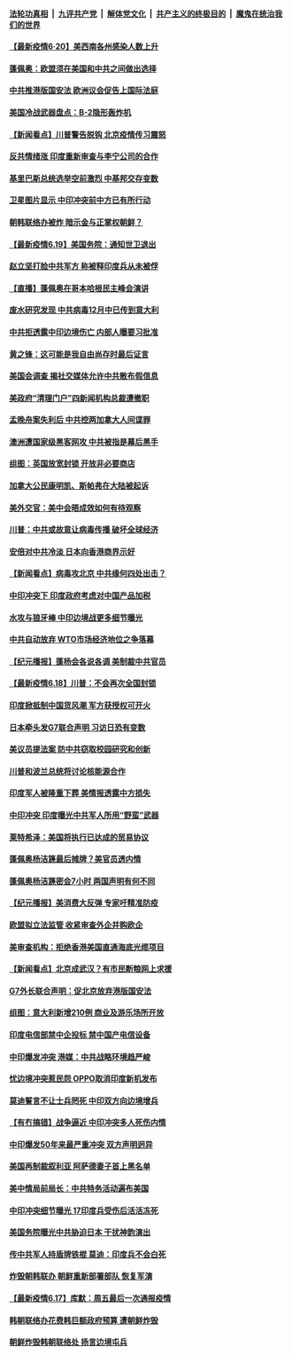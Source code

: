 

####  [法轮功真相](../../../../basic/blob/master/README.md?t=06201631) &nbsp;|&nbsp; [九评共产党](../../../../9ping.md/blob/master/README.md?t=06201631) &nbsp;|&nbsp; [解体党文化](../../../../jtdwh.md/blob/master/README.md?t=06201631)  &nbsp;|&nbsp; [共产主义的终极目的](../../../../gczydzjmd.md/blob/master/README.md?t=06201631) &nbsp;|&nbsp; [魔鬼在统治我们的世界](../../../../mgztzwmdsj.md/blob/master/README.md?t=06201631) 

#### [【最新疫情6·20】美西南各州感染人数上升](../pages/nsc418/n12199376.md?t=06201631) 

#### [蓬佩奥：欧盟须在美国和中共之间做出选择](../pages/nsc418/n12199184.md?t=06201631) 

#### [中共推港版国安法 欧洲议会促告上国际法庭](../pages/nsc418/n12199257.md?t=06201631) 

#### [美国冷战武器盘点：B-2隐形轰炸机](../pages/nsc418/n12199226.md?t=06201631) 

#### [【新闻看点】川普警告脱钩 北京疫情传习震怒](../pages/nsc418/n12198957.md?t=06201631) 

#### [反共情绪涨 印度重新审查与李宁公司的合作](../pages/nsc418/n12199030.md?t=06201631) 

#### [基里巴斯总统选举空前激烈 中基邦交存变数](../pages/nsc418/n12199073.md?t=06201631) 

#### [卫星图片显示 中印冲突前中方已有所行动](../pages/nsc418/n12198966.md?t=06201631) 

#### [朝韩联络办被炸 暗示金与正掌权朝鲜？](../pages/nsc418/n12198651.md?t=06201631) 

#### [【最新疫情6.19】美国务院：通知世卫退出](../pages/nsc418/n12196803.md?t=06201631) 

#### [赵立坚打脸中共军方 称被释印度兵从未被俘](../pages/nsc418/n12198632.md?t=06201631) 

#### [【直播】蓬佩奥在哥本哈根民主峰会演讲](../pages/nsc418/n12198355.md?t=06201631) 

#### [废水研究发现 中共病毒12月中已传到意大利](../pages/nsc418/n12198335.md?t=06201631) 

#### [中共拒透露中印边境伤亡 内部人曝要习批准](../pages/nsc418/n12198521.md?t=06201631) 

#### [黄之锋：这可能是我自由尚存时最后证言](../pages/nsc418/n12198585.md?t=06201631) 

#### [美国会调查 揭社交媒体允许中共散布假信息](../pages/nsc418/n12198310.md?t=06201631) 

#### [美政府“清理门户”四新闻机构总裁遭撤职](../pages/nsc418/n12198300.md?t=06201631) 

#### [孟晚舟案失利后 中共控两加拿大人间谍罪](../pages/nsc418/n12197993.md?t=06201631) 

#### [澳洲遭国家级黑客网攻 中共被指是幕后黑手](../pages/nsc418/n12197232.md?t=06201631) 

#### [组图：英国放宽封锁 开放非必要商店](../pages/nsc418/n12194454.md?t=06201631) 

#### [加拿大公民康明凯、斯帕弗在大陆被起诉](../pages/nsc418/n12197374.md?t=06201631) 

#### [美外交官：美中会晤成效如何有待观察](../pages/nsc418/n12196954.md?t=06201631) 

#### [川普：中共或故意让病毒传播 破坏全球经济](../pages/nsc418/n12196283.md?t=06201631) 

#### [安倍对中共冷淡 日本向香港商界示好](../pages/nsc418/n12196586.md?t=06201631) 

#### [【新闻看点】病毒攻北京 中共缘何四处出击？](../pages/nsc418/n12196497.md?t=06201631) 

#### [中印冲突下 印度政府考虑对中国产品加税](../pages/nsc418/n12196479.md?t=06201631) 

#### [水攻与狼牙棒 中印边境战更多细节曝光](../pages/nsc418/n12196307.md?t=06201631) 

#### [中共自动放弃 WTO市场经济地位之争落幕](../pages/nsc418/n12196264.md?t=06201631) 

#### [【纪元播报】蓬杨会各说各调 美制裁中共官员](../pages/nsc418/n12196138.md?t=06201631) 

#### [【最新疫情6.18】川普：不会再次全国封锁](../pages/nsc418/n12193644.md?t=06201631) 

#### [印度掀抵制中国货风潮 军方获授权可开火](../pages/nsc418/n12195858.md?t=06201631) 

#### [日本牵头发G7联合声明 习访日恐有变数](../pages/nsc418/n12195483.md?t=06201631) 

#### [美议员提法案 防中共窃取校园研究和创新](../pages/nsc418/n12195563.md?t=06201631) 

#### [川普和波兰总统将讨论核能源合作](../pages/nsc418/n12195791.md?t=06201631) 

#### [印度军人被隆重下葬 美情报透露中方损失](../pages/nsc418/n12195687.md?t=06201631) 

#### [中印冲突 印度曝光中共军人所用“野蛮”武器](../pages/nsc418/n12195119.md?t=06201631) 

#### [莱特希泽：美国将执行已达成的贸易协议](../pages/nsc418/n12195278.md?t=06201631) 

#### [蓬佩奥杨洁篪最后摊牌？美官员透内情](../pages/nsc418/n12195078.md?t=06201631) 

#### [蓬佩奥杨洁篪密会7小时 两国声明有何不同](../pages/nsc418/n12194738.md?t=06201631) 

#### [【纪元播报】美消费大反弹 专家吁精准防疫](../pages/nsc418/n12193751.md?t=06201631) 

#### [欧盟拟立法监管 收紧审查外企并购欧企](../pages/nsc418/n12193604.md?t=06201631) 

#### [美审查机构：拒绝香港美国直通海底光缆项目](../pages/nsc418/n12193561.md?t=06201631) 

#### [【新闻看点】北京成武汉？有市民断粮网上求援](../pages/nsc418/n12193215.md?t=06201631) 

#### [G7外长联合声明：促北京放弃港版国安法](../pages/nsc418/n12193181.md?t=06201631) 

#### [组图：意大利新增210例 商业及游乐场所开放](../pages/nsc418/n12191439.md?t=06201631) 

#### [印度电信部禁中企投标 禁中国产电信设备](../pages/nsc418/n12193167.md?t=06201631) 

#### [中印爆发冲突 港媒：中共战略环境趋严峻](../pages/nsc418/n12193211.md?t=06201631) 

#### [忧边境冲突惹民怨 OPPO取消印度新机发布](../pages/nsc418/n12193074.md?t=06201631) 

#### [莫迪誓言不让士兵罔死 中印双方向边境增兵](../pages/nsc418/n12192801.md?t=06201631) 

#### [【有冇搞错】战争逼近 中印冲突多人死伤内情](../pages/nsc418/n12192916.md?t=06201631) 

#### [中印爆发50年来最严重冲突 双方声明迥异](../pages/nsc418/n12192677.md?t=06201631) 

#### [美国再制裁叙利亚 阿萨德妻子首上黑名单](../pages/nsc418/n12192793.md?t=06201631) 

#### [美中情局前局长：中共特务活动遍布美国](../pages/nsc418/n12192685.md?t=06201631) 

#### [中印冲突细节曝光 17印度兵受伤后活活冻死](../pages/nsc418/n12192420.md?t=06201631) 

#### [美国务院曝光中共胁迫日本 干扰神韵演出](../pages/nsc418/n12190406.md?t=06201631) 

#### [传中共军人持盾牌铁棍 莫迪：印度兵不会白死](../pages/nsc418/n12192494.md?t=06201631) 

#### [炸毁朝韩联办 朝鲜重新部署部队 恢复军演](../pages/nsc418/n12192163.md?t=06201631) 

#### [【最新疫情6.17】库默：周五最后一次通报疫情](../pages/nsc418/n12190739.md?t=06201631) 

#### [韩朝联络办花费韩巨额政府预算 遭朝鲜炸毁](../pages/nsc418/n12192039.md?t=06201631) 

#### [朝鲜炸毁韩朝联络处 扬言边境屯兵](../pages/nsc418/n12191878.md?t=06201631) 

